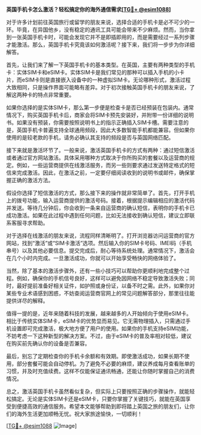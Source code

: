 **英国手机卡怎么激活？轻松搞定你的海外通信需求[[TG💪+ @esim1088](https://t.me/s/esim1088)]**

对于许多计划前往英国旅行或留学的朋友来说，选择合适的手机卡是必不可少的一环。毕竟，在异国他乡，没有稳定的通讯工具可能会带来不少麻烦。然而，当你拿到一张英国手机卡时，可能会发现它并不是即插即用的，而是需要经过一系列步骤才能激活。那么，英国手机卡究竟该如何激活呢？接下来，我们将一步步为你详细解答。

首先，让我们来了解一下英国手机卡的基本类型。在英国，主要有两种类型的手机卡：实体SIM卡和eSIM卡。实体SIM卡是我们常见的那种可以插入手机的小卡片，而eSIM卡则是直接嵌入设备中的一种虚拟SIM卡。无论哪种形式，激活过程大致相同，只是操作界面可能略有差异。对于初次接触英国手机卡的朋友来说，了解这两种卡的特点非常重要。

如果你选择的是实体SIM卡，那么第一步便是检查卡是否已经预装在包装内。通常情况下，购买英国手机卡后，商家会将SIM卡预先安装好，并附带一份详细的说明书。如果没有预装，你需要按照说明书上的指示正确插入SIM卡槽。需要注意的是，英国手机卡普遍支持全球通用频段，因此大多数智能手机都能兼容。但如果你使用的是较老款的手机，请务必确认其支持的频段是否与英国网络匹配。

接下来就是激活环节了。一般来说，激活英国手机卡的方式有两种：通过短信激活或者通过官方网站激活。具体采用哪种方式取决于你所购买的套餐以及运营商的规定。例如，一些运营商提供在线激活服务，而另一些则要求通过发送特定格式的短信来完成激活。因此，在激活之前，一定要仔细阅读收到的说明书或邮件，确保掌握正确的激活方法。

假设你选择了短信激活的方式，那么接下来的操作就非常简单了。首先，打开手机上的拨号功能，输入运营商提供的激活号码。接着，根据提示编辑相应的激活代码并发送。等待几分钟后，你会收到一条来自运营商的确认短信，表明你的手机卡已成功激活。如果在此过程中遇到任何问题，比如无法接收到确认短信，建议立即联系客服寻求帮助。

对于选择在线激活的朋友来说，流程同样清晰明了。打开浏览器访问运营商的官方网站，找到“激活”或“SIM卡激活”选项。然后输入你的SIM卡号码、IMEI码（手机串号）以及其他必要信息。提交完成后，耐心等待系统处理。通常情况下，激活会在几个小时内完成。一旦激活成功，你就可以开始享受畅快的网络体验了。

当然，除了基本的激活步骤外，还有一些小技巧可以帮助你更顺利地完成整个过程。例如，确保你的手机信号良好，这样可以避免因网络不稳定导致激活失败；同时，最好提前准备好相关证件，如护照或身份证，以备不时之需。此外，如果你对某些专业术语感到困惑，不妨查阅运营商官网上的常见问题解答部分，那里往往能提供详尽的解释。

值得一提的是，近年来随着科技的发展，越来越多的人开始倾向于使用eSIM卡。相比于传统实体SIM卡，eSIM卡的优势显而易见。它无需物理插入，只需通过手机设置即可完成激活，极大地方便了用户的使用。如果你的手机支持eSIM功能，不妨考虑一下这种新型的解决方案。不过，由于eSIM卡的普及率相对较低，建议在购买前先确认你的设备是否兼容。

最后，别忘了定期检查你的手机卡余额和有效期。即使激活成功，如果长期不使用，部分套餐可能会自动停机。为了避免不必要的麻烦，建议养成每月查看账单的习惯，并及时充值续费。这样不仅能保证通讯畅通，还能让你随时掌握自己的消费情况。

总之，激活英国手机卡虽然看似复杂，但实际上只要按照正确的步骤操作，就能轻松搞定。无论是实体SIM卡还是eSIM卡，只要你掌握了关键技巧，就能在英国享受到便捷高效的通信服务。希望本文能够帮助到即将踏上英国之旅的朋友们，让你们的海外生活更加顺畅无忧。祝大家旅途愉快，一切顺利！

[[TG💪+ @esim1088](https://t.me/s/esim1088) ![Image](https://i.postimg.cc/4NQfJmqS/Snipaste-2025-05-13-00-14-12.png)]